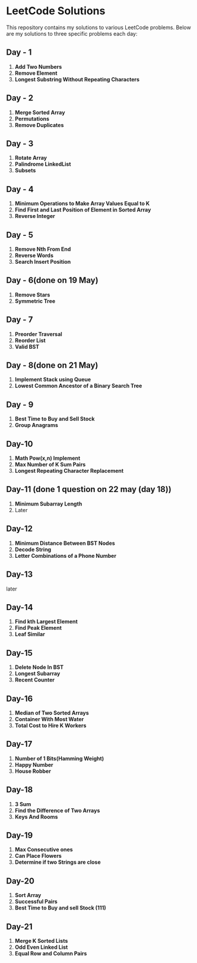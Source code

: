 # LeetCode Solutions

This repository contains my solutions to various LeetCode problems. Below are my solutions to three specific problems each day:

## Day - 1
1. **Add Two Numbers**  
2. **Remove Element**  
3. **Longest Substring Without Repeating Characters**
   
## Day - 2
1. **Merge Sorted Array**  
2. **Permutations**  
3. **Remove Duplicates**

## Day - 3
1. **Rotate Array**  
2. **Palindrome LinkedList**  
3. **Subsets**

## Day - 4
1. **Minimum Operations to Make Array Values Equal to K**  
2. **Find First and Last Position of Element in Sorted Array**  
3. **Reverse Integer**

## Day - 5
1. **Remove Nth From End**  
2. **Reverse Words**  
3. **Search Insert Position**

## Day - 6(done on 19 May)
1. **Remove Stars**
2. **Symmetric Tree**

## Day - 7
1. **Preorder Traversal**  
2. **Reorder List**  
3. **Valid BST**

## Day - 8(done on 21 May)
1. **Implement Stack using Queue**
2. **Lowest Common Ancestor of a Binary Search Tree**

## Day - 9
1. **Best Time to Buy and Sell Stock**  
2. **Group Anagrams**

## Day-10
1. **Math Pow(x,n) Implement**
2. **Max Number of K Sum Pairs**
3. **Longest Repeating Character Replacement**

## Day-11 (done 1 question on 22 may (day 18))
1. **Minimum Subarray Length**
2. Later
 
## Day-12
1. **Minimum Distance Between BST Nodes**
2. **Decode String**
3. **Letter Combinations of a Phone Number**

## Day-13
later

## Day-14
1. **Find kth Largest Element**
2. **Find Peak Element**
3. **Leaf Similar**

## Day-15
1. **Delete Node In BST**
2. **Longest Subarray**
3. **Recent Counter**

## Day-16
1. **Median of Two Sorted Arrays**
2. **Container With Most Water**
3. **Total Cost to Hire K Workers** 

## Day-17
1. **Number of 1 Bits(Hamming Weight)**
2. **Happy Number**
3. **House Robber**

## Day-18
1. **3 Sum**
2. **Find the Difference of Two Arrays**
3. **Keys And Rooms**

## Day-19
1. **Max Consecutive ones**
2. **Can Place Flowers**
3. **Determine if two Strings are close**


## Day-20
1. **Sort Array**
2. **Successful Pairs**
3. **Best Time to Buy and sell Stock (111)**

## Day-21
1. **Merge K Sorted Lists**
2. **Odd Even Linked List**
3. **Equal Row and Column Pairs**
